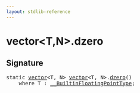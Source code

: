 ```yaml
---
layout: stdlib-reference
---
```


# vector\<T,N\>\.dzero

## Signature 

<pre>
<span class='code_keyword'>static</span> <a href="/stdlib-reference/types/vector/index" class="code_type">vector</a>&lt;T, N&gt; <a href="/stdlib-reference/types/vector/index" class="code_type">vector</a>&lt;T, N&gt;.<a href="/stdlib-reference/types/vector/dzero">dzero</a>()
    <span class='code_keyword'>where</span> T : <a href="/stdlib-reference/interfaces/BuiltinFloatingPointType/index" class="code_type">__BuiltinFloatingPointType</a>;

</pre>

